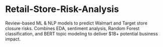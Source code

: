# Retail-Store-Risk-Analysis
Review-based ML &amp; NLP models to predict Walmart and Target store closure risks. Combines EDA, sentiment analysis, Random Forest classification, and BERT topic modeling to deliver $1B+ potential business impact.
